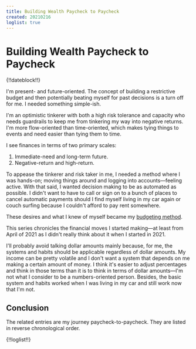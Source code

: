 ```yaml
---
title: Building Wealth Paycheck to Paycheck
created: 20210216
loglist: true
---
```


# Building Wealth Paycheck to Paycheck

{!!dateblock!!}

I'm present- and future-oriented. The concept of building a restrictive budget and then potentially beating myself for past decisions is a turn off for me. I needed something simple-ish.

I'm an optimistic tinkerer with both a high risk tolerance and capacity who needs guardrails to keep me from tinkering my way into negative returns. I'm more flow-oriented than time-oriented, which makes tying things to events and need easier than tying them to time.

I see finances in terms of two primary scales:

1. Immediate-need and long-term future.
2. Negative-return and high-return.

To appease the tinkerer and risk taker in me, I needed a method where I was hands-on; moving things around and logging into accounts—feeling active. With that said, I wanted decision making to be as automated as possible. I didn't want to have to call or sign on to a bunch of places to cancel automatic payments should I find myself living in my car again or couch surfing because I couldn't afford to pay rent somewhere.

These desires and what I knew of myself became my [budgeting method](/finances/budgeting/).

This series chronicles the financial moves I started making—at least from April of 2021 as I didn't really think about it when I started in 2021.

I'll probably avoid talking dollar amounts mainly because, for me, the systems and habits should be applicable regardless of dollar amounts. My income can be pretty volatile and I don't want a system that depends on me making a certain amount of money. I think it's easier to adjust percentages and think in those terms than it is to think in terms of dollar amounts—I'm not what I consider to be a numbers-oriented person. Besides, the basic system and habits worked when I was living in my car and still work now that I'm not.

## Conclusion

The related entries are my journey paycheck-to-paycheck. They are listed in reverse chronological order.

{!!loglist!!}

